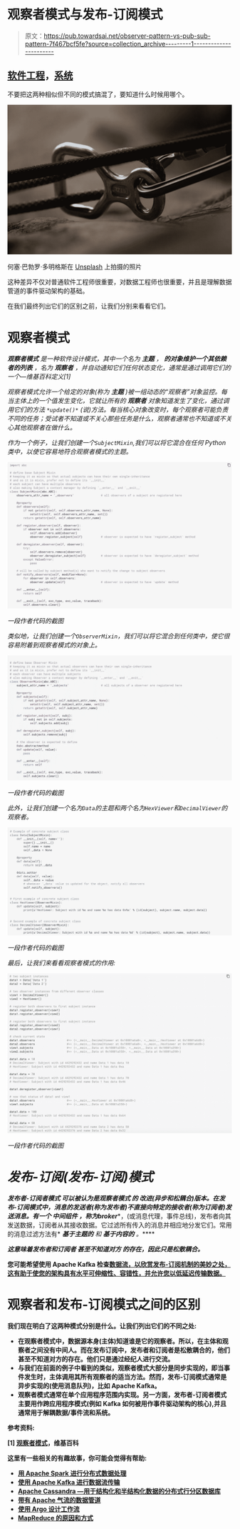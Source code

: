 # 观察者模式与发布-订阅模式

> 原文：<https://pub.towardsai.net/observer-pattern-vs-pub-sub-pattern-7f467bcf5fe?source=collection_archive---------1----------------------->

## [软件工程](https://towardsai.net/p/category/software-engineering)，[系统](https://towardsai.net/p/category/systems)

不要把这两种相似但不同的模式搞混了，要知道什么时候用哪个。

![](img/df2784872c4db61c5c80e2076c26c2f2.png)

何塞·巴勃罗·多明格斯在 [Unsplash](https://unsplash.com/?utm_source=unsplash&utm_medium=referral&utm_content=creditCopyText) 上拍摄的照片

这种差异不仅对普通软件工程师很重要，对数据工程师也很重要，并且是理解数据管道的事件驱动架构的基础。

在我们最终列出它们的区别之前，让我们分别来看看它们。

# 观察者模式

****观察者模式*** *是一种软件设计模式，其中一个名为* ***主题*** *，* ***的对象维护一个其依赖者的列表*** *，名为* ***观察者*** *，并自动通知它们任何状态变化，通常是通过调用它们的一个—维基百科定义[1]**

**观察者模式允许一个给定的对象(称为* ***主题*** *)被一组动态的“观察者”对象监控。每当主体上的一个值发生变化，它就让所有的* ***观察者*** *对象知道发生了变化，通过调用它们的方法* `*update()*` *(说)方法。每当核心对象改变时，每个观察者可能负责不同的任务；受试者不知道或不关心那些任务是什么，观察者通常也不知道或不关心其他观察者在做什么。**

*作为一个例子，让我们创建一个`SubjectMixin`,我们可以将它混合在任何 Python 类中，以使它容易地符合观察者模式的主题。*

*![](img/3f4b0bdbd495f9a265e88d09ad004534.png)*

*一段作者代码的截图*

*类似地，让我们创建一个`ObserverMixin`，我们可以将它混合到任何类中，使它很容易附着到观察者模式的对象上。*

*![](img/214500de92a8c51a0fdc47174c0feaa5.png)*

*一段作者代码的截图*

*此外，让我们创建一个名为`Data`的主题和两个名为`HexViewer`和`DecimalViewer`的观察者。*

*![](img/ea72e9960eb474c7147ddde551e1063a.png)*

*一段作者代码的截图*

*最后，让我们来看看观察者模式的作用:*

*![](img/b91095354ac252a45a929502f1d3d7ff.png)*

*一段作者代码的截图*

# *发布-订阅(发布-订阅)模式*

*****发布者-订阅者模式*** *可以被认为是观察者模式* *的* ***改进(异步和松耦合)版本。在发布-订阅模式中，消息的发送者(称为发布者)不直接向特定的接收者(称为订阅者)发送消息。有一个* ***中间组件*** *，称为****broker****，(或消息代理，事件总线)，发布者向其发送数据，订阅者从其接收数据。它过滤所有传入的消息并相应地分发它们。常用的消息过滤方法有* ***基于主题的*** *和* ***基于内容的*** *。*****

***这意味着发布者和订阅者* ***甚至不知道对方*** *的存在，因此只是松散耦合。***

**您可能希望使用 Apache Kafka 检查[数据流，以欣赏发布-订阅机制的美妙之处，这有助于使您的架构具有水平可伸缩性、容错性，并允许您以低延迟传输数据。](https://medium.com/@goyalmunish/data-streaming-with-apache-kafka-e1676dc5e975)**

# **观察者和发布-订阅模式之间的区别**

**我们现在明白了这两种模式分别是什么。让我们列出它们的不同之处:**

*   **在观察者模式中，数据源本身(主体)知道谁是它的观察者。所以，在主体和观察者之间没有中间人。而在发布订阅中，发布者和订阅者是松散耦合的，他们甚至不知道对方的存在。他们只是通过经纪人进行交流。**
*   **与我们在前面的例子中看到的类似，观察者模式大部分是同步实现的，即当事件发生时，主体调用其所有观察者的适当方法。然而，发布-订阅模式通常是异步实现的(使用消息队列)，比如 Apache Kafka。**
*   **观察者模式通常在单个应用程序范围内实现。另一方面，发布者-订阅者模式主要用作跨应用程序模式(例如 Kafka 如何被用作事件驱动架构的核心),并且通常用于解耦数据/事件流和系统。**

**参考资料:**

**[1] [观察者模式](https://en.wikipedia.org/wiki/Observer_pattern)，维基百科**

****这里有一些相关的有趣故事，你可能会觉得有帮助:****

*   **[用 Apache Spark 进行分布式数据处理](https://medium.com/@goyalmunish/distributed-data-processing-with-apache-spark-2a5e473b0cb1)**
*   **[使用 Apache Kafka 进行数据流传输](https://medium.com/@goyalmunish/data-streaming-with-apache-kafka-e1676dc5e975)**
*   **[Apache Cassandra —用于结构化和半结构化数据的分布式行分区数据库](https://medium.com/@goyalmunish/apache-cassandra-distributed-row-partitioned-database-for-structured-and-semi-structured-data-1dc37e72e67c)**
*   **[带有 Apache 气流的数据管道](https://medium.com/@goyalmunish/data-pipelines-with-apache-airflow-46258deb2844)**
*   **[使用 Argo 设计工作流](https://medium.com/@goyalmunish/designing-workflows-using-argo-9d0dc5036348)**
*   **[MapReduce 的原因和方式](https://medium.com/@goyalmunish/the-why-and-how-of-mapreduce-17c3d99fa900)**
